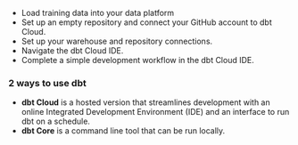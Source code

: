 - Load training data into your data platform
- Set up an empty repository and connect your GitHub account to dbt Cloud.
- Set up your warehouse and repository connections.
- Navigate the dbt Cloud IDE.
- Complete a simple development workflow in the dbt Cloud IDE.
### 2 ways to use dbt

- **dbt Cloud** is a hosted version that streamlines development with an online Integrated Development Environment (IDE) and an interface to run dbt on a schedule.
- **dbt Core** is a command line tool that can be run locally.
